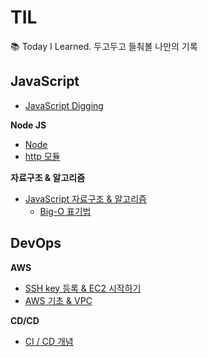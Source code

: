 # TIL

📚 Today I Learned. 두고두고 들춰볼 나만의 기록

## JavaScript

- [JavaScript Digging](./JavaScript/JS-Engine.md)

**Node JS**

- [Node](./JavaScript/NodeJS/NodeJS.md)
- [http 모듈](./JavaScript/NodeJS/http-module.md)

**자료구조 & 알고리즘**

- [JavaScript 자료구조 & 알고리즘](./JavaScript/DataStructure/README.md)
  - [Big-O 표기법](./JavaScript/DataStructure/Big-O.md)

## DevOps

**AWS**

- [SSH key 등록 & EC2 시작하기](./AWS/EC2-start.md)
- [AWS 기초 & VPC](./AWS/AWS-and-VPC.md)

**CD/CD**

- [CI / CD 개념](./CICD/CICD-concept.md)
